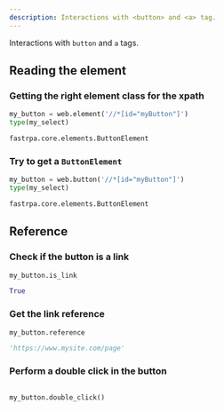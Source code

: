 ```yaml
---
description: Interactions with <button> and <a> tag.
---
```


Interactions with `button` and `a` tags.

## Reading the element

### Getting the right element class for the xpath

```python linenums="1"
my_button = web.element('//*[id="myButton"]')
type(my_select)
```

```python title="Output"
fastrpa.core.elements.ButtonElement
```

### Try to get a `ButtonElement`

```python linenums="1"
my_button = web.button('//*[id="myButton"]')
type(my_select)
```

```python title="Output"
fastrpa.core.elements.ButtonElement
```

## Reference

### Check if the button is a link

```python linenums="1"
my_button.is_link
```

```python title="Output"
True
```

### Get the link reference

```python linenums="1"
my_button.reference
```

```python title="Output"
'https://www.mysite.com/page'
```

### Perform a double click in the button

```python linenums="1"
```

```python title="Output"
my_button.double_click()
```
